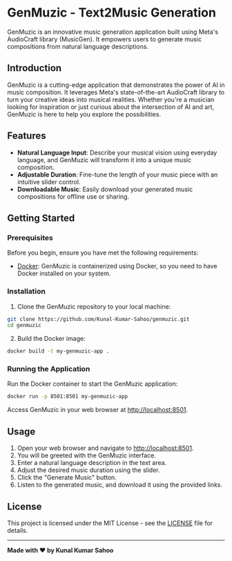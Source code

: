 # GenMuzic - Text2Music Generation

GenMuzic is an innovative music generation application built using Meta's AudioCraft library (MusicGen). It empowers users to generate music compositions from natural language descriptions.

## Introduction

GenMuzic is a cutting-edge application that demonstrates the power of AI in music composition. It leverages Meta's state-of-the-art AudioCraft library to turn your creative ideas into musical realities. Whether you're a musician looking for inspiration or just curious about the intersection of AI and art, GenMuzic is here to help you explore the possibilities.

## Features

- **Natural Language Input**: Describe your musical vision using everyday language, and GenMuzic will transform it into a unique music composition.
- **Adjustable Duration**: Fine-tune the length of your music piece with an intuitive slider control.
- **Downloadable Music**: Easily download your generated music compositions for offline use or sharing.

## Getting Started

### Prerequisites

Before you begin, ensure you have met the following requirements:

- [Docker](https://www.docker.com/get-started): GenMuzic is containerized using Docker, so you need to have Docker installed on your system.

### Installation

1. Clone the GenMuzic repository to your local machine:

```bash
git clone https://github.com/Kunal-Kumar-Sahoo/genmuzic.git
cd genmuzic
```

2. Build the Docker image:

```bash
docker build -t my-genmuzic-app .
```

### Running the Application

Run the Docker container to start the GenMuzic application:

```bash
docker run -p 8501:8501 my-genmuzic-app
```

Access GenMuzic in your web browser at [http://localhost:8501](http://localhost:8501).

## Usage

1. Open your web browser and navigate to [http://localhost:8501](http://localhost:8501).
2. You will be greeted with the GenMuzic interface.
3. Enter a natural language description in the text area.
4. Adjust the desired music duration using the slider.
5. Click the "Generate Music" button.
6. Listen to the generated music, and download it using the provided links.

## License

This project is licensed under the MIT License - see the [LICENSE](LICENSE) file for details.

---

**Made with :heart: by Kunal Kumar Sahoo**